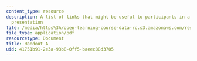 ```yaml
---
content_type: resource
description: A list of links that might be useful to participants in a Climate 101
  presentation
file: /media/https%3A/open-learning-course-data-rc.s3.amazonaws.com/res-env-003-earthdnas-climate-101-fall-2019/41751b912e3a93b80ff5baeec88d3705_MITRES_ENV_003_handoutA.pdf
file_type: application/pdf
resourcetype: Document
title: Handout A
uid: 41751b91-2e3a-93b8-0ff5-baeec88d3705
---
```

